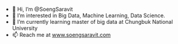 - 👋 Hi, I’m @SoengSaravit
- 👀 I’m interested in Big Data, Machine Learning, Data Science.
- 🌱 I’m currently learning master of big data at Chungbuk National University
- 📫 Reach me at www.soengsaravit.com

<!---
SoengSaravit/SoengSaravit is a ✨ special ✨ repository because its `README.md` (this file) appears on your GitHub profile.
You can click the Preview link to take a look at your changes.
--->
